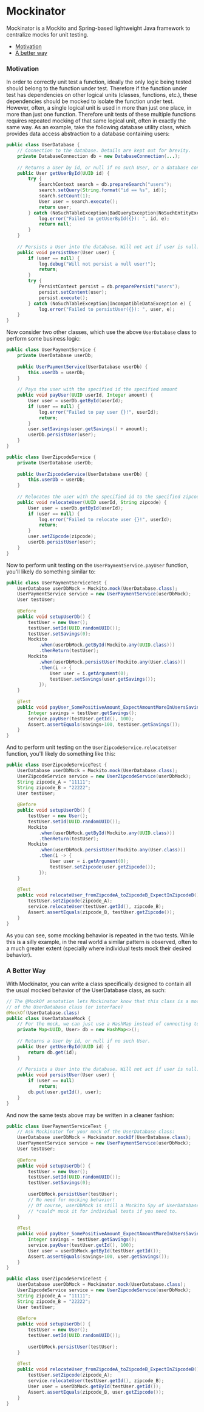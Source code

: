# Mockinator
Mockinator is a Mockito and Spring-based lightweight Java framework to centralize mocks for unit testing.
* [Motivation](#motivation)
* [A better way](#a-better-way)

### Motivation
In order to correctly unit test a function, ideally the only logic being tested should belong to the function under test. Therefore if the function under test has dependencies on other logical units (classes, functions, etc.), these dependencies should be mocked to isolate the function under test. However, often, a single logical unit is used in more than just one place, in more than just one function. Therefore unit tests of these multiple functions requires repeated mocking of that same logical unit, often in exactly the same way. As an example, take the following database utility class, which provides data access abstraction to a database containing users:
```java
public class UserDatabase {
    // Connection to the database. Details are kept out for brevity.
    private DatabaseConnection db = new DatabaseConnection(...);
    
    // Returns a User by id, or null if no such User, or a database connection error.
    public User getUserById(UUID id) {
        try {
            SearchContext search = db.prepareSearch("users");
            search.setQuery(String.format("id == %s", id));
            search.setCount(1);
            User user = search.execute();
            return user;
        } catch (NoSuchTableException|BadQueryException|NoSuchEntityException e) {
            log.error("Failed to getUserById({}): ", id, e);
            return null;
        }
    }
    
    // Persists a User into the database. Will not act if user is null.
    public void persistUser(User user) {
        if (user == null) {
            log.debug("Will not persist a null user!");
            return;
        }
        try {
            PersistContext persist = db.preparePersist("users");
            persist.setContent(user);
            persist.execute();
        } catch (NoSuchTableException|IncompatibleDataException e) {
            log.error("Failed to persistUser({}): ", user, e);
    }
}
```
Now consider two other classes, which use the above `UserDatabase` class to perform some business logic:
```java
public class UserPaymentService {
    private UserDatabase userDb;
    
    public UserPaymentService(UserDatabase userDb) {
        this.userDb = userDb;
    }
    
    // Pays the user with the specified id the specified amount
    public void payUser(UUID userId, Integer amount) {
        User user = userDb.getById(userId);
        if (user == null) {
            log.error("Failed to pay user {}!", userId);
            return;
        }
        user.setSavings(user.getSavings() + amount);
        userDb.persistUser(user);
    }
}
```
```java
public class UserZipcodeService {
    private UserDatabase userDb;
    
    public UserZipcodeService(UserDatabase userDb) {
        this.userDb = userDb;
    }
    
    // Relocates the user with the specified id to the specified zipcode
    public void relocateUser(UUID userId, String zipcode) {
        User user = userDb.getById(userId);
        if (user == null) {
            log.error("Failed to relocate user {}!", userId);
            return;
        }
        user.setZipcode(zipcode);
        userDb.persistUser(user);
    }    
}
```
Now to perform unit testing on the `UserPaymentService.payUser` function, you'll likely do something similar to:
```java
public class UserPaymentServiceTest {
    UserDatabase userDbMock = Mockito.mock(UserDatabase.class);
    UserPaymentService service = new UserPaymentService(userDbMock);
    User testUser;
    
    @Before
    public void setupUserDb() {
        testUser = new User();
        testUser.setId(UUID.randomUUID());
        testUser.setSavings(0);
        Mockito
            .when(userDbMock.getById(Mockito.any(UUID.class)))
            .thenReturn(testUser);
        Mockito
            .when(userDbMock.persistUser(Mockito.any(User.class)))
            .then(i -> {
                User user = i.getArgument(0);
                testUser.setSavings(user.getSavings());
            });
    }
    
    @Test
    public void payUser_SomePositiveAmount_ExpectAmountMoreInUsersSavings() {
        Integer savings = testUser.getSavings();
        service.payUser(testUser.getId(), 100);
        Assert.assertEquals(savings+100, testUser.getSavings());
    }
}
```
And to perform unit testing on the `UserZipcodeService.relocateUser` function, you'll likely do something like this:
```java
public class UserZipcodeServiceTest {
    UserDatabase userDbMock = Mockito.mock(UserDatabase.class);
    UserZipcodeService service = new UserZipcodeService(userDbMock);
    String zipcode_A = "11111";
    String zipcode_B = "22222";
    User testUser;
    
    @Before
    public void setupUserDb() {
        testUser = new User();
        testUser.setId(UUID.randomUUID());
        Mockito
            .when(userDbMock.getById(Mockito.any(UUID.class)))
            .thenReturn(testUser);
        Mockito
            .when(userDbMock.persistUser(Mockito.any(User.class)))
            .then(i -> {
                User user = i.getArgument(0);
                testUser.setZipcode(user.getZipcode());
            });
    }
    
    @Test
    public void relocateUser_fromZipcodeA_toZipcodeB_ExpectInZipcodeB() {
        testUser.setZipcode(zipcode_A);
        service.relocateUser(testUser.getId(), zipcode_B);
        Assert.assertEquals(zipcode_B, testUser.getZipcode());
    }
}
```
As you can see, some mocking behavior is repeated in the two tests. While this is a silly example, in the real world a similar pattern is observed, often to a much greater extent (specially where individual tests mock their desired behavior).

### A Better Way
With Mockinator, you can write a class specifically designed to contain all the usual mocked behavior of the UserDatabase class, as such:
```java
// The @MockOf annotation lets Mockinator know that this class is a mock implementation
// of the UserDatabase class (or interface)
@MockOf(UserDatabase.class)
public class UserDatabaseMock {
    // For the mock, we can just use a HashMap instead of connecting to the real database:
    private Map<UUID, User> db = new HashMap<>();
    
    // Returns a User by id, or null if no such User.
    public User getUserById(UUID id) {
        return db.get(id);
    }
    
    // Persists a User into the database. Will not act if user is null.
    public void persistUser(User user) {
        if (user == null)
            return;
        db.put(user.getId(), user);
    }
}
```
And now the same tests above may be written in a cleaner fashion:
```java
public class UserPaymentServiceTest {
    // Ask Mockinator for your mock of the UserDatabase class:
    UserDatabase userDbMock = Mockinator.mockOf(UserDatabase.class);
    UserPaymentService service = new UserPaymentService(userDbMock);
    User testUser;
    
    @Before
    public void setupUserDb() {
        testUser = new User();
        testUser.setId(UUID.randomUUID());
        testUser.setSavings(0);
        
        userDbMock.persistUser(testUser);
        // No need for mocking behavior!
        // Of course, userDbMock is still a Mockito Spy of UserDatabaseMock, so you
        // *could* mock it for individual tests if you need to.
    }
    
    @Test
    public void payUser_SomePositiveAmount_ExpectAmountMoreInUsersSavings() {
        Integer savings = testUser.getSavings();
        service.payUser(testUser.getId(), 100);
        User user = userDbMock.getById(testUser.getId());
        Assert.assertEquals(savings+100, user.getSavings());
    }
}
```
```java
public class UserZipcodeServiceTest {
    UserDatabase userDbMock = Mockinator.mock(UserDatabase.class);
    UserZipcodeService service = new UserZipcodeService(userDbMock);
    String zipcode_A = "11111";
    String zipcode_B = "22222";
    User testUser;
    
    @Before
    public void setupUserDb() {
        testUser = new User();
        testUser.setId(UUID.randomUUID());
        
        userDbMock.persistUser(testUser);
    }
    
    @Test
    public void relocateUser_fromZipcodeA_toZipcodeB_ExpectInZipcodeB() {
        testUser.setZipcode(zipcode_A);
        service.relocateUser(testUser.getId(), zipcode_B);
        User user = userDbMock.getById(testUser.getId());
        Assert.assertEquals(zipcode_B, user.getZipcode());
    }
}
```
